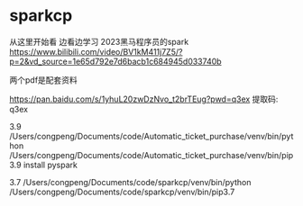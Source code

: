 # sparkcp

从这里开始看 边看边学习
2023黑马程序员的spark
https://www.bilibili.com/video/BV1kM411j7Z5/?p=2&vd_source=1e65d792e7d6bacb1c684945d033740b

两个pdf是配套资料


https://pan.baidu.com/s/1yhuL20zwDzNvo_t2brTEug?pwd=q3ex
提取码: q3ex

3.9  /Users/congpeng/Documents/code/Automatic_ticket_purchase/venv/bin/python
/Users/congpeng/Documents/code/Automatic_ticket_purchase/venv/bin/pip3.9 install pyspark 



3.7  /Users/congpeng/Documents/code/sparkcp/venv/bin/python
/Users/congpeng/Documents/code/sparkcp/venv/bin/pip3.7